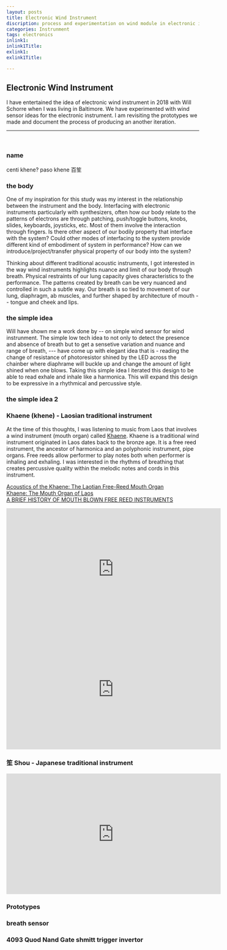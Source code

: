 ```yaml
---
layout: posts
title: Electronic Wind Instrument
discription: process and experimentation on wind module in electronic instrument
categories: Instrunment
tags: electronics 
inlink1: 
inlink1Title: 
exlink1: 
exlink1Title: 

---
```



## Electronic Wind Instrument

I have entertained the idea of electronic wind instrument in 2018 with Will Schorre when I was living in Baltimore. We have experimented with wind sensor ideas for the electronic instrument. I am revisiting the prototypes we made and document the process of producing an another iteration.

---
<br>

### name 

centi khene?
paso khene
百笙


### the body 

One of my inspiration for this study was my interest in the relationship between the instrument and the body. Interfacing with electronic instruments particularly with synthesizers, often how our body relate to the patterns of electrons are through patching, push/toggle buttons, knobs, slides, keyboards, joysticks, etc. Most of them involve the interaction through fingers. Is there other aspect of our bodily property that interface with the system? Could other modes of interfacing to the system provide different kind of embodiment of system in performance? How can we introduce/project/transfer physical property of our body into the system? 

Thinking about different traditional acoustic instruments, I got interested in the way wind instruments highlights nuance and limit of our body through breath. Physical restraints of our lung capacity gives characteristics to the performance. The patterns created by breath can be very nuanced and controlled in such a subtle way. Our breath is so tied to movement of our lung, diaphragm, ab muscles, and further shaped by architecture of mouth -- tongue and cheek and lips. 

### the simple idea 

Will have shown me a work done by -- on simple wind sensor for wind instrunment. The simple low tech idea to not only to detect the presence and absence of breath but to get a sensetive variation and nuance and range of breath, --- have come up with elegant idea that is  - reading the change of resistance of photoresistor shined by the LED across the chainber where diaphrame will buckle up and change the amount of light shined when one blows. 
Taking this simple idea I iterated this design to be able to read exhale and inhale like a harmonica. This will expand this design to be expressive in a rhythmical and percussive style. 

### the simple idea 2

### Khaene (khene) - Laosian traditional instrument

At the time of this thoughts, I was listening to music from Laos that involves a wind instrument (mouth organ) called [Khaene](https://en.wikipedia.org/wiki/Khene). Khaene is a traditional wind instrument originated in Laos dates back to the bronze age. It is a free reed instrument, the ancestor of harmonica and an polyphonic instrument, pipe organs. Free reeds allow performer to play notes both when performer is inhaling and exhaling. I was interested in the rhythms of breathing that creates percussive quality within the melodic notes and cords in this instrument. 

[Acoustics of the Khaene: The Laotian Free-Reed Mouth Organ ](http://www.ksanti.net/free-reed/essays/khaen.html)<br>
[Khaene: The Mouth Organ of Laos](https://discover.hubpages.com/entertainment/Khene-The-Mouth-Organ-of-Laos)<br>
[A BRIEF HISTORY OF MOUTH BLOWN FREE REED INSTRUMENTS](https://www.patmissin.com/history/history.html)


<iframe width="560" height="315" src="https://www.youtube.com/embed/b2Hi7Wn6030" frameborder="0" allow="accelerometer; autoplay; clipboard-write; encrypted-media; gyroscope; picture-in-picture" allowfullscreen></iframe>

<iframe width="560" height="315" src="https://www.youtube.com/embed/4tdh-GzHfLY" frameborder="0" allow="accelerometer; autoplay; clipboard-write; encrypted-media; gyroscope; picture-in-picture" allowfullscreen></iframe>

### 笙 Shou - Japanese traditional instrument 

<iframe width="560" height="315" src="https://www.youtube.com/watch?v=ry-hr05kTFk" frameborder="0" allow="accelerometer; autoplay; clipboard-write; encrypted-media; gyroscope; picture-in-picture" allowfullscreen></iframe>

### Prototypes

### breath sensor 

### 4093 Quod Nand Gate shmitt trigger invertor






